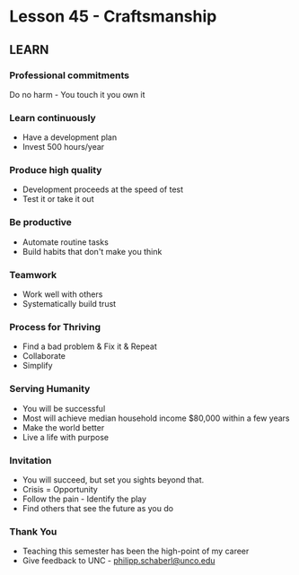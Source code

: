 # Lesson 45 - Craftsmanship

## LEARN

### Professional commitments
Do no harm - You touch it you own it


### Learn continuously
* Have a development plan
* Invest 500 hours/year


### Produce high quality
* Development proceeds at the speed of test
* Test it or take it out


### Be productive
* Automate routine tasks
* Build habits that don't make you think


### Teamwork
* Work well with others
* Systematically build trust


### Process for Thriving
* Find a bad problem & Fix it & Repeat
* Collaborate
* Simplify


### Serving Humanity
* You will be successful 
* Most will achieve median household income $80,000 within a few years
* Make the world better
* Live a life with purpose


### Invitation
* You will succeed, but set you sights beyond that.
* Crisis = Opportunity 
* Follow the pain - Identify the play
* Find others that see the future as you do

    
### Thank You
* Teaching this semester has been the high-point of my career
* Give feedback to UNC - philipp.schaberl@unco.edu

